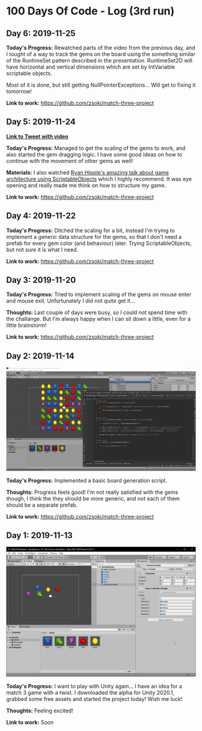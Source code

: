 # 100 Days Of Code - Log (3rd run)

## Day 6: 2019-11-25

**Today's Progress:** Rewatched parts of the video from the previous day, and I tought of a way to track the gems on the board using the something similar of the RuntimeSet pattern described in the presentation. RuntimeSet2D will have horizontal and vertical dimensions which are set by IntVariable scriptable objects.

Most of it is done, but still getting NullPointerExceptions... Will get to fixing it tomorrow!

**Link to work:** https://github.com/zsoki/match-three-project

## Day 5: 2019-11-24

**[Link to Tweet with video](https://twitter.com/zsoki_/status/1198649212461879296)**

**Today's Progress:** Managed to get the scaling of the gems to work, and also started the gem dragging logic. I have some good ideas on how to continue with the movement of other gems as well!

**Materials:** I also watched [Ryan Hipple's amazing talk about game architecture using ScriptableObjects](https://www.youtube.com/watch?v=raQ3iHhE_Kk) which I highly recommend. It was eye opening and really made me think on how to structure my game.

**Link to work:** https://github.com/zsoki/match-three-project

## Day 4: 2019-11-22

**Today's Progress:** Ditched the scaling for a bit, instead I'm trying to implement a generic data structure for the gems, so that I don't need a prefab for every gem color (and behaviour) later. Trying ScriptableObjects, but not sure it is what I need.

**Link to work:** https://github.com/zsoki/match-three-project

## Day 3: 2019-11-20

**Today's Progress:** Tried to implement scaling of the gems on mouse enter and mouse exit. Unfortunately I did not quite get it...

**Thoughts:** Last couple of days were busy, so I could not spend time with the challange. But I'm always happy when I can sit down a little, even for a little brainstorm!

**Link to work:** https://github.com/zsoki/match-three-project

## Day 2: 2019-11-14

![](images/3/day2.png)

**Today's Progress:** Implemented a basic board generation script.

**Thoughts:** Progress feels good! I'm not really satisfied with the gems though, I think the they should be more generic, and not each of them should be a separate prefab.

**Link to work:** https://github.com/zsoki/match-three-project

## Day 1: 2019-11-13

![](images/3/day1.png)

**Today's Progress:** I want to play with Unity again... I have an idea for a match 3 game with a twist. I downloaded the alpha for Unity 2020.1, grabbed some free assets and started the project today! Wish me luck!

**Thoughts:** Feeling excited!

**Link to work:** Soon